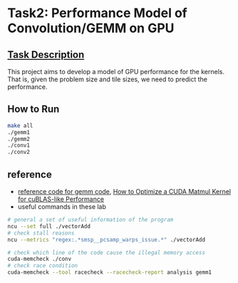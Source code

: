 # Task2: Performance Model of Convolution/GEMM on GPU

## [Task Description](https://polyarch.github.io/cs259/05-miniproj-2/)

This project aims to develop a model of GPU performance for the kernels. That is, given the problem size and tile sizes, we need to predict the performance.


## How to Run
```bash
make all
./gemm1
./gemm2
./conv1
./conv2
```

## reference
- [reference code for gemm code](https://github.com/siboehm/SGEMM_CUDA/tree/master/src), [How to Optimize a CUDA Matmul Kernel for cuBLAS-like Performance](https://siboehm.com/articles/22/CUDA-MMM)
- useful commands in these lab
```bash
# general a set of useful information of the program
ncu --set full ./vectorAdd
# check stall reasons
ncu --metrics "regex:.*smsp__pcsamp_warps_issue.*" ./vectorAdd

# check which line of the code cause the illegal memory access
cuda-memcheck ./conv
# check race condition
cuda-memcheck --tool racecheck --racecheck-report analysis gemm1

```
